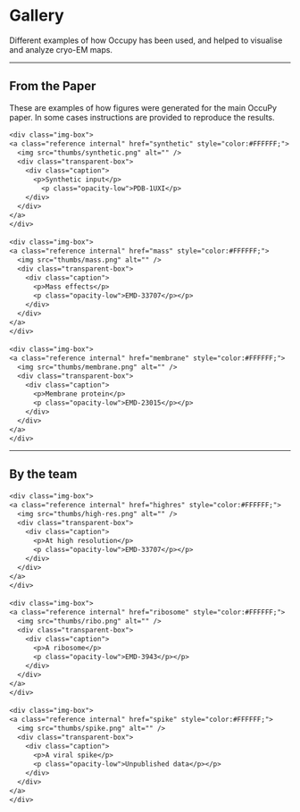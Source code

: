 <!-- docs_generated_gallery -->

# Gallery 

Different examples of how Occupy has been used, and helped to visualise and analyze cryo-EM maps. 

---

## From the Paper

These are examples of how figures were generated for the main OccuPy paper. In some cases instructions are provided 
to reproduce the results. 

<div class="gallery-image">

    <div class="img-box">
    <a class="reference internal" href="synthetic" style="color:#FFFFFF;">
      <img src="thumbs/synthetic.png" alt="" />
      <div class="transparent-box">
        <div class="caption">
          <p>Synthetic input</p>
            <p class="opacity-low">PDB-1UXI</p>
        </div>
      </div> 
    </a>
    </div>

    <div class="img-box">
    <a class="reference internal" href="mass" style="color:#FFFFFF;">
      <img src="thumbs/mass.png" alt="" />
      <div class="transparent-box">
        <div class="caption">
          <p>Mass effects</p>
          <p class="opacity-low">EMD-33707</p></p>
        </div>
      </div>    
    </a>
    </div>     

    <div class="img-box">
    <a class="reference internal" href="membrane" style="color:#FFFFFF;">
      <img src="thumbs/membrane.png" alt="" />
      <div class="transparent-box">
        <div class="caption">
          <p>Membrane protein</p>
          <p class="opacity-low">EMD-23015</p></p>
        </div>
      </div>    
    </a>
    </div>  

</div>

---

## By the team 

<div class="gallery-image">

    <div class="img-box">
    <a class="reference internal" href="highres" style="color:#FFFFFF;">
      <img src="thumbs/high-res.png" alt="" />
      <div class="transparent-box">
        <div class="caption">
          <p>At high resolution</p>
          <p class="opacity-low">EMD-33707</p></p>
        </div>
      </div>    
    </a>
    </div>  

    <div class="img-box">
    <a class="reference internal" href="ribosome" style="color:#FFFFFF;">
      <img src="thumbs/ribo.png" alt="" />
      <div class="transparent-box">
        <div class="caption">
          <p>A ribosome</p>
          <p class="opacity-low">EMD-3943</p></p>
        </div>
      </div>    
    </a>
    </div>  

    <div class="img-box">
    <a class="reference internal" href="spike" style="color:#FFFFFF;">
      <img src="thumbs/spike.png" alt="" />
      <div class="transparent-box">
        <div class="caption">
          <p>A viral spike</p>
          <p class="opacity-low">Unpublished data</p></p>
        </div>
      </div>    
    </a>
    </div>  

</div>


[//]: # (<div id="download_links"></div>)

[//]: # ()
[//]: # ([:fontawesome-solid-download: Download all examples in Python source code: gallery_python.zip]&#40;./gallery_python.zip&#41;{ .md-button .center})

[//]: # ()
[//]: # ([:fontawesome-solid-download: Download all examples in Jupyter notebooks: gallery_jupyter.zip]&#40;./gallery_jupyter.zip&#41;{ .md-button .center})

[//]: # ()
[//]: # ()
[//]: # ([Gallery generated by mkdocs-gallery]&#40;https://mkdocs-gallery.github.io&#41;{: .mkd-glr-signature })
